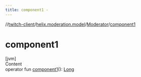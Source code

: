 ```yaml
---
title: component1 -
---
```

//[twitch-client](../../index.md)/[helix.moderation.model](../index.md)/[Moderator](index.md)/[component1](component1.md)



# component1  
[jvm]  
Content  
operator fun [component1](component1.md)(): [Long](https://kotlinlang.org/api/latest/jvm/stdlib/kotlin/-long/index.html)  



